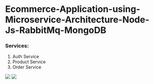 # Ecommerce-Application-using-Microservice-Architecture-Node-Js-RabbitMq-MongoDB

### Services:
  1. Auth Service
  2. Product Service
  3. Order Service

<img src="../flow1" >
<img src="../flow2" >